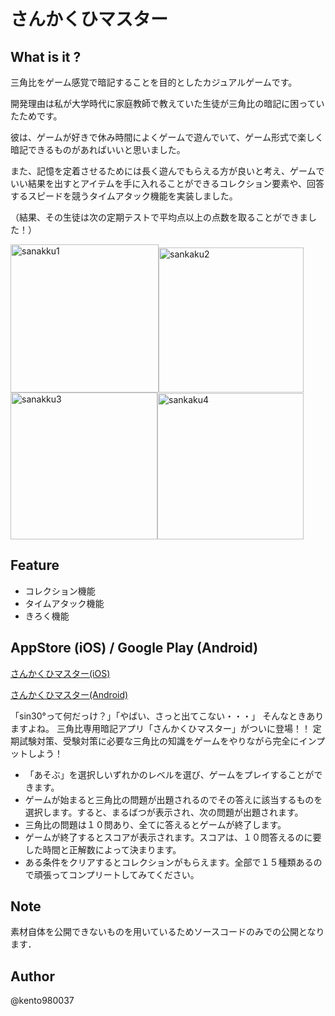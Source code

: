 # さんかくひマスター

## What is it ?

三角比をゲーム感覚で暗記することを目的としたカジュアルゲームです。

開発理由は私が大学時代に家庭教師で教えていた生徒が三角比の暗記に困っていたためです。

彼は、ゲームが好きで休み時間によくゲームで遊んでいて、ゲーム形式で楽しく暗記できるものがあればいいと思いました。

また、記憶を定着させるためには長く遊んでもらえる方が良いと考え、ゲームでいい結果を出すとアイテムを手に入れることができるコレクション要素や、回答するスピードを競うタイムアタック機能を実装しました。

（結果、その生徒は次の定期テストで平均点以上の点数を取ることができました！）

<img width="237" alt="sanakku1" src="https://user-images.githubusercontent.com/82075582/139360741-0c387260-7106-40a4-ab8d-69260201a60d.png"><img width="232" alt="sankaku2" src="https://user-images.githubusercontent.com/82075582/139360756-0a69d0e2-cbfa-462d-acfe-f28ca542a603.png"><img width="235" alt="sanakku3" src="https://user-images.githubusercontent.com/82075582/139360766-b11cc37e-7d81-4fb6-b181-d79739dd61c7.png"><img width="234" alt="sankaku4" src="https://user-images.githubusercontent.com/82075582/139360776-6c3f7087-a1cd-4748-b87a-eed6974825db.png">



## Feature

- コレクション機能
- タイムアタック機能
- きろく機能

## AppStore (iOS) / Google Play (Android)
[さんかくひマスター(iOS)](
https://apps.apple.com/de/app/triangle-ratio-master/id1503512573)

[さんかくひマスター(Android)](
https://play.google.com/store/apps/details?id=com.Company.kento0037)

「sin30°って何だっけ？」「やばい、さっと出てこない・・・」
そんなときありますよね。
三角比専用暗記アプリ「さんかくひマスター」がついに登場！！
定期試験対策、受験対策に必要な三角比の知識をゲームをやりながら完全にインプットしよう！

- 「あそぶ」を選択しいずれかのレベルを選び、ゲームをプレイすることができます。
- ゲームが始まると三角比の問題が出題されるのでその答えに該当するものを選択します。すると、まるばつが表示され、次の問題が出題されます。
- 三角比の問題は１０問あり、全てに答えるとゲームが終了します。
- ゲームが終了するとスコアが表示されます。スコアは、１０問答えるのに要した時間と正解数によって決まります。
- ある条件をクリアするとコレクションがもらえます。全部で１５種類あるので頑張ってコンプリートしてみてください。

## Note

素材自体を公開できないものを用いているためソースコードのみでの公開となります．

## Author
@kento980037
